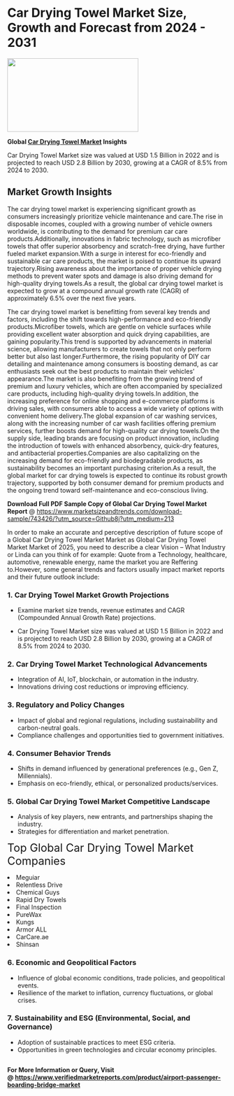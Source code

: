 <H1>Car Drying Towel Market Size, Growth and Forecast from 2024 - 2031</H1><img class="aligncenter size-medium wp-image-584254" src="https://thirdeyenews.in/wp-content/uploads/2024/09/Global-Market-Research-300x168.jpeg" alt="" width="300" height="168" /><p><strong>Global&nbsp;<a href="https://www.marketsizeandtrends.com/download-sample/743426/?utm_source=Github8j?utm_medium=213">Car Drying Towel Market</a> Insights</strong></p><p>Car Drying Towel Market size was valued at USD 1.5 Billion in 2022 and is projected to reach USD 2.8 Billion by 2030, growing at a CAGR of 8.5% from 2024 to 2030.</p><p><h2>Market Growth Insights</h2> <p>The car drying towel market is experiencing significant growth as consumers increasingly prioritize vehicle maintenance and care.The rise in disposable incomes, coupled with a growing number of vehicle owners worldwide, is contributing to the demand for premium car care products.Additionally, innovations in fabric technology, such as microfiber towels that offer superior absorbency and scratch-free drying, have further fueled market expansion.With a surge in interest for eco-friendly and sustainable car care products, the market is poised to continue its upward trajectory.Rising awareness about the importance of proper vehicle drying methods to prevent water spots and damage is also driving demand for high-quality drying towels.As a result, the global car drying towel market is expected to grow at a compound annual growth rate (CAGR) of approximately 6.5% over the next five years.</p> <p>The car drying towel market is benefitting from several key trends and factors, including the shift towards high-performance and eco-friendly products.Microfiber towels, which are gentle on vehicle surfaces while providing excellent water absorption and quick drying capabilities, are gaining popularity.This trend is supported by advancements in material science, allowing manufacturers to create towels that not only perform better but also last longer.Furthermore, the rising popularity of DIY car detailing and maintenance among consumers is boosting demand, as car enthusiasts seek out the best products to maintain their vehicles’ appearance.The market is also benefiting from the growing trend of premium and luxury vehicles, which are often accompanied by specialized care products, including high-quality drying towels.In addition, the increasing preference for online shopping and e-commerce platforms is driving sales, with consumers able to access a wide variety of options with convenient home delivery.The global expansion of car washing services, along with the increasing number of car wash facilities offering premium services, further boosts demand for high-quality car drying towels.On the supply side, leading brands are focusing on product innovation, including the introduction of towels with enhanced absorbency, quick-dry features, and antibacterial properties.Companies are also capitalizing on the increasing demand for eco-friendly and biodegradable products, as sustainability becomes an important purchasing criterion.As a result, the global market for car drying towels is expected to continue its robust growth trajectory, supported by both consumer demand for premium products and the ongoing trend toward self-maintenance and eco-conscious living.</p> <p><span class=""><strong>Download Full PDF Sample Copy of Global Car Drying Towel Market Report</strong> @ <a href="https://www.marketsizeandtrends.com/download-sample/743426/?utm_source=Github8j?utm_medium=213" target="_blank">https://www.marketsizeandtrends.com/download-sample/743426/?utm_source=Github8j?utm_medium=213</a></span></p><p>In order to make an accurate and perceptive description of future scope of a Global&nbsp;Car Drying Towel Market Market as Global&nbsp;Car Drying Towel Market Market of 2025, you need to describe a clear Vision &ndash; What Industry or Linda can you think of for example: Quote from a Technology, healthcare, automotive, renewable energy, name the market you are Reffering to.However, some general trends and factors usually impact market reports and their future outlook include:</p><h3>1.&nbsp;<strong>Car Drying Towel Market Growth Projections</strong></h3><ul><li>Examine market size trends, revenue estimates and CAGR (Compounded Annual Growth Rate) projections.</li><li><p>Car Drying Towel Market size was valued at USD 1.5 Billion in 2022 and is projected to reach USD 2.8 Billion by 2030, growing at a CAGR of 8.5% from 2024 to 2030.</p></li></ul><h3>2.&nbsp;<strong>Car Drying Towel Market Technological Advancements</strong></h3><ul><li>Integration of AI, IoT, blockchain, or automation in the industry.</li><li>Innovations driving cost reductions or improving efficiency.</li></ul><h3>3.&nbsp;<strong>Regulatory and Policy Changes</strong></h3><ul><li>Impact of global and regional regulations, including sustainability and carbon-neutral goals.</li><li>Compliance challenges and opportunities tied to government initiatives.</li></ul><h3>4.&nbsp;<strong>Consumer Behavior Trends</strong></h3><ul><li>Shifts in demand influenced by generational preferences (e.g., Gen Z, Millennials).</li><li>Emphasis on eco-friendly, ethical, or personalized products/services.</li></ul><h3>5.&nbsp;<strong>Global Car Drying Towel Market Competitive Landscape</strong></h3><ul><li>Analysis of key players, new entrants, and partnerships shaping the industry.</li><li>Strategies for differentiation and market penetration.</li></ul><p data-pm-slice="1 1 []"><span style="color: inherit; font-family: inherit; font-size: 25px;">Top Global Car Drying Towel Market Companies</span></p><div class="" data-test-id=""><p><li>Meguiar</li><li> Relentless Drive</li><li> Chemical Guys</li><li> Rapid Dry Towels</li><li> Final Inspection</li><li> PureWax</li><li> Kungs</li><li> Armor ALL</li><li> CarCare.ae</li><li> Shinsan</li></p></div><h3>6.&nbsp;<strong>Economic and Geopolitical Factors</strong></h3><ul><li>Influence of global economic conditions, trade policies, and geopolitical events.</li><li>Resilience of the market to inflation, currency fluctuations, or global crises.</li></ul><h3>7.&nbsp;<strong>Sustainability and ESG (Environmental, Social, and Governance)</strong></h3><ul><li>Adoption of sustainable practices to meet ESG criteria.</li><li>Opportunities in green technologies and circular economy principles.</li></ul><h2><strong style="font-size: 14px;">For More Information or Query, Visit @&nbsp;</strong><a style="background-color: #ffffff; font-size: 14px;" href="https://www.marketsizeandtrends.com/report/car-drying-towel-market/" target="_blank">https://www.verifiedmarketreports.com/product/airport-passenger-boarding-bridge-market</a></h2>